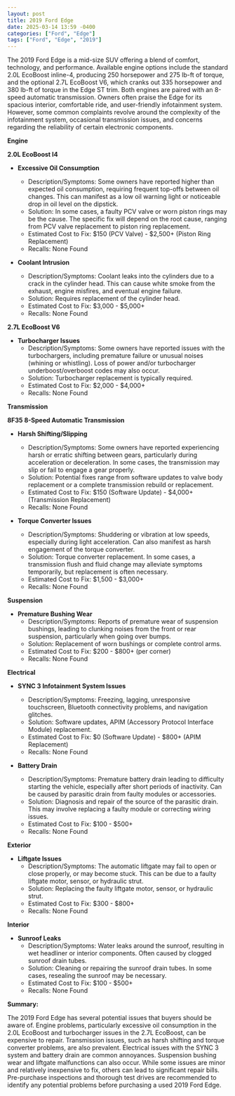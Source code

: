 ```yaml
---
layout: post
title: 2019 Ford Edge
date: 2025-03-14 13:59 -0400
categories: ["Ford", "Edge"]
tags: ["Ford", "Edge", "2019"]
---
```

The 2019 Ford Edge is a mid-size SUV offering a blend of comfort, technology, and performance. Available engine options include the standard 2.0L EcoBoost inline-4, producing 250 horsepower and 275 lb-ft of torque, and the optional 2.7L EcoBoost V6, which cranks out 335 horsepower and 380 lb-ft of torque in the Edge ST trim. Both engines are paired with an 8-speed automatic transmission. Owners often praise the Edge for its spacious interior, comfortable ride, and user-friendly infotainment system. However, some common complaints revolve around the complexity of the infotainment system, occasional transmission issues, and concerns regarding the reliability of certain electronic components.

**Engine**

**2.0L EcoBoost I4**

*   **Excessive Oil Consumption**
    *   Description/Symptoms: Some owners have reported higher than expected oil consumption, requiring frequent top-offs between oil changes. This can manifest as a low oil warning light or noticeable drop in oil level on the dipstick.
    *   Solution: In some cases, a faulty PCV valve or worn piston rings may be the cause. The specific fix will depend on the root cause, ranging from PCV valve replacement to piston ring replacement.
    *   Estimated Cost to Fix: $150 (PCV Valve) - $2,500+ (Piston Ring Replacement)
    *   Recalls: None Found

*   **Coolant Intrusion**
    *   Description/Symptoms: Coolant leaks into the cylinders due to a crack in the cylinder head. This can cause white smoke from the exhaust, engine misfires, and eventual engine failure.
    *   Solution: Requires replacement of the cylinder head.
    *   Estimated Cost to Fix: $3,000 - $5,000+
    *   Recalls: None Found

**2.7L EcoBoost V6**

*   **Turbocharger Issues**
    *   Description/Symptoms: Some owners have reported issues with the turbochargers, including premature failure or unusual noises (whining or whistling). Loss of power and/or turbocharger underboost/overboost codes may also occur.
    *   Solution: Turbocharger replacement is typically required.
    *   Estimated Cost to Fix: $2,000 - $4,000+
    *   Recalls: None Found

**Transmission**

**8F35 8-Speed Automatic Transmission**

*   **Harsh Shifting/Slipping**
    *   Description/Symptoms: Some owners have reported experiencing harsh or erratic shifting between gears, particularly during acceleration or deceleration. In some cases, the transmission may slip or fail to engage a gear properly.
    *   Solution: Potential fixes range from software updates to valve body replacement or a complete transmission rebuild or replacement.
    *   Estimated Cost to Fix: $150 (Software Update) - $4,000+ (Transmission Replacement)
    *   Recalls: None Found

*   **Torque Converter Issues**
    *   Description/Symptoms: Shuddering or vibration at low speeds, especially during light acceleration. Can also manifest as harsh engagement of the torque converter.
    *   Solution: Torque converter replacement. In some cases, a transmission flush and fluid change may alleviate symptoms temporarily, but replacement is often necessary.
    *   Estimated Cost to Fix: $1,500 - $3,000+
    *   Recalls: None Found

**Suspension**

*   **Premature Bushing Wear**
    *   Description/Symptoms: Reports of premature wear of suspension bushings, leading to clunking noises from the front or rear suspension, particularly when going over bumps.
    *   Solution: Replacement of worn bushings or complete control arms.
    *   Estimated Cost to Fix: $200 - $800+ (per corner)
    *   Recalls: None Found

**Electrical**

*   **SYNC 3 Infotainment System Issues**
    *   Description/Symptoms: Freezing, lagging, unresponsive touchscreen, Bluetooth connectivity problems, and navigation glitches.
    *   Solution: Software updates, APIM (Accessory Protocol Interface Module) replacement.
    *   Estimated Cost to Fix: $0 (Software Update) - $800+ (APIM Replacement)
    *   Recalls: None Found

*   **Battery Drain**
    * Description/Symptoms: Premature battery drain leading to difficulty starting the vehicle, especially after short periods of inactivity. Can be caused by parasitic drain from faulty modules or accessories.
    * Solution: Diagnosis and repair of the source of the parasitic drain. This may involve replacing a faulty module or correcting wiring issues.
    * Estimated Cost to Fix: $100 - $500+
    * Recalls: None Found

**Exterior**

*   **Liftgate Issues**
    *   Description/Symptoms: The automatic liftgate may fail to open or close properly, or may become stuck. This can be due to a faulty liftgate motor, sensor, or hydraulic strut.
    *   Solution: Replacing the faulty liftgate motor, sensor, or hydraulic strut.
    *   Estimated Cost to Fix: $300 - $800+
    *   Recalls: None Found

**Interior**

*   **Sunroof Leaks**
    *   Description/Symptoms: Water leaks around the sunroof, resulting in wet headliner or interior components. Often caused by clogged sunroof drain tubes.
    *   Solution: Cleaning or repairing the sunroof drain tubes. In some cases, resealing the sunroof may be necessary.
    *   Estimated Cost to Fix: $100 - $500+
    *   Recalls: None Found

**Summary:**

The 2019 Ford Edge has several potential issues that buyers should be aware of. Engine problems, particularly excessive oil consumption in the 2.0L EcoBoost and turbocharger issues in the 2.7L EcoBoost, can be expensive to repair. Transmission issues, such as harsh shifting and torque converter problems, are also prevalent. Electrical issues with the SYNC 3 system and battery drain are common annoyances. Suspension bushing wear and liftgate malfunctions can also occur. While some issues are minor and relatively inexpensive to fix, others can lead to significant repair bills. Pre-purchase inspections and thorough test drives are recommended to identify any potential problems before purchasing a used 2019 Ford Edge.

